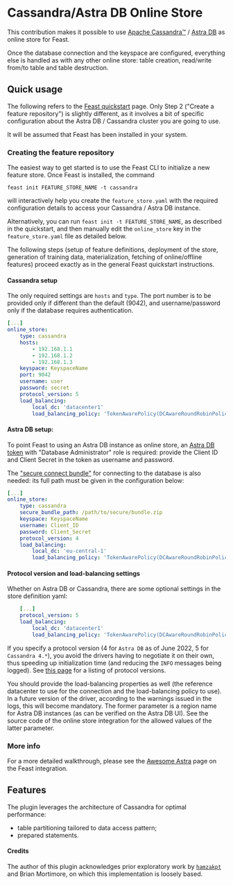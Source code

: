 # Cassandra/Astra DB Online Store

This contribution makes it possible to use [Apache Cassandra™](https://cassandra.apache.org) / 
[Astra DB](https://astra.datastax.com/) as online store for Feast.

Once the database connection and the keyspace are configured, everything else
is handled as with any other online store: table creation,
read/write from/to table and table destruction.

## Quick usage

The following refers to the [Feast quickstart](https://docs.feast.dev/getting-started/quickstart) page. Only
Step 2 ("Create a feature repository") is slightly different, as it involves
a bit of specific configuration about the Astra DB / Cassandra cluster you
are going to use.

It will be assumed that Feast has been installed in your system.

### Creating the feature repository

The easiest way to get started is to use the Feast CLI to initialize a new
feature store. Once Feast is installed, the command

```
feast init FEATURE_STORE_NAME -t cassandra
```

will interactively help you create the `feature_store.yaml` with the
required configuration details to access your Cassandra / Astra DB instance.

Alternatively, you can run `feast init -t FEATURE_STORE_NAME`, as described
in the quickstart, and then manually edit the `online_store` key in
the `feature_store.yaml` file as detailed below.

The following steps (setup of feature definitions, deployment of the store,
generation of training data, materialization, fetching of online/offline
features) proceed exactly as in the general Feast quickstart instructions.

#### Cassandra setup

The only required settings are `hosts` and `type`. The port number
is to be provided only if different than the default (9042),
and username/password only if the database requires authentication.

```yaml
[...]
online_store:
    type: cassandra
    hosts:
        - 192.168.1.1
        - 192.168.1.2
        - 192.168.1.3
    keyspace: KeyspaceName
    port: 9042                                                              # optional
    username: user                                                          # optional
    password: secret                                                        # optional
    protocol_version: 5                                                     # optional
    load_balancing:                                                         # optional
        local_dc: 'datacenter1'                                             # optional
        load_balancing_policy: 'TokenAwarePolicy(DCAwareRoundRobinPolicy)'  # optional
```

#### Astra DB setup:

To point Feast to using an Astra DB instance as online store, an 
[Astra DB token](https://awesome-astra.github.io/docs/pages/astra/create-token/#c-procedure)
with "Database Administrator" role is required: provide the Client ID and
Client Secret in the token as username and password.

The 
["secure connect bundle"](https://awesome-astra.github.io/docs/pages/astra/download-scb/#c-procedure)
for connecting to the database is also needed:
its full path must be given in the configuration below:

```yaml
[...]
online_store:
    type: cassandra
    secure_bundle_path: /path/to/secure/bundle.zip
    keyspace: KeyspaceName
    username: Client_ID
    password: Client_Secret
    protocol_version: 4                                                     # optional
    load_balancing:                                                         # optional
        local_dc: 'eu-central-1'                                            # optional
        load_balancing_policy: 'TokenAwarePolicy(DCAwareRoundRobinPolicy)'  # optional

```

#### Protocol version and load-balancing settings

Whether on Astra DB or Cassandra, there are some optional settings in the
store definition yaml:

```yaml
    [...]
    protocol_version: 5                                                     # optional
    load_balancing:                                                         # optional
        local_dc: 'datacenter1'                                             # optional
        load_balancing_policy: 'TokenAwarePolicy(DCAwareRoundRobinPolicy)'  # optional
```

If you specify a protocol version (4 for `Astra DB` as of June 2022, 5 for `Cassandra 4.*`),
you avoid the drivers having to negotiate it on their own, thus speeding up initialization
time (and reducing the `INFO` messages being logged). See [this page](https://docs.datastax.com/en/developer/python-driver/3.25/api/cassandra/#cassandra.ProtocolVersion) for a listing
of protocol versions.

You should provide the load-balancing properties as well (the reference datacenter
to use for the connection and the load-balancing policy to use). In a future version
of the driver, according to the warnings issued in the logs, this will become mandatory.
The former parameter is a region name for Astra DB instances (as can be verified on the Astra DB UI).
See the source code of the online store integration for the allowed values of
the latter parameter.

### More info

For a more detailed walkthrough, please see the
[Awesome Astra](https://awesome-astra.github.io/docs/pages/tools/integration/feast/)
page on the Feast integration.

## Features

The plugin leverages the architecture of Cassandra for optimal performance:

- table partitioning tailored to data access pattern;
- prepared statements.

#### Credits

The author of this plugin acknowledges prior exploratory work by
[`hamzakpt`](https://github.com/hamzakpt) and Brian Mortimore,
on which this implementation is loosely based.
